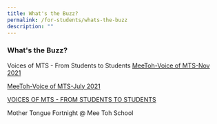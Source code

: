 ```yaml
---
title: What's the Buzz?
permalink: /for-students/whats-the-buzz
description: ""
---
```

### What's the Buzz?

Voices of MTS - From Students to Students
[MeeToh-Voice of MTS-Nov 2021](/files/MeeToh-Voice%20of%20MTS-Nov%202021-V2.pdf)

[MeeToh-Voice of MTS-July 2021](/files/MeeToh-Voice%20of%20MTS-July%202021-V3.pdf)

[VOICES OF MTS - FROM STUDENTS TO STUDENTS](/files/VOICES%20OF%20MTS%20-%20FROM%20STUDENTS%20TO%20STUDENTS.pdf)

Mother Tongue Fortnight @ Mee Toh School

